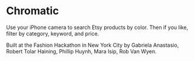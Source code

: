 Chromatic
=========

Use your iPhone camera to search Etsy products by color. Then if you like, filter by category, keyword, and price.  

Built at the Fashion Hackathon in New York City by Gabriela Anastasio, Robert Tolar Haining, Phillip Huynh, Mara Isip, Rob Van Wyen.
